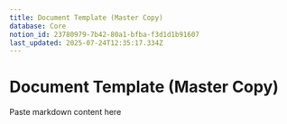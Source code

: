 ```yaml
---
title: Document Template (Master Copy)
database: Core
notion_id: 23780979-7b42-80a1-bfba-f3d1d1b91607
last_updated: 2025-07-24T12:35:17.334Z
---
```


# Document Template (Master Copy)


Paste markdown content here

